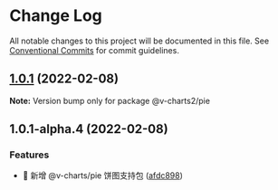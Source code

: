 # Change Log

All notable changes to this project will be documented in this file.
See [Conventional Commits](https://conventionalcommits.org) for commit guidelines.

## [1.0.1](https://github.com/denaro-org/v-charts2/compare/v1.0.1-alpha.5...v1.0.1) (2022-02-08)

**Note:** Version bump only for package @v-charts2/pie





## 1.0.1-alpha.4 (2022-02-08)


### Features

* 🎸 新增 @v-charts/pie 饼图支持包 ([afdc898](https://github.com/denaro-org/v-charts2/commit/afdc8983e215aaec883fbfd9d792e1f9d9a07c6c))
